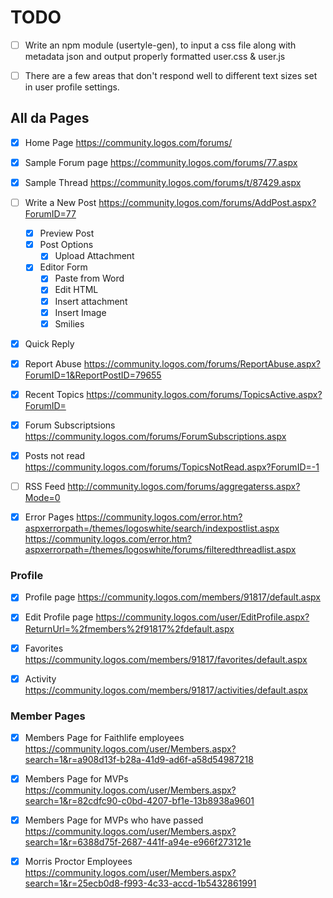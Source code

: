 
# TODO

- [ ] Write an npm module (usertyle-gen), to input a css file along with metadata json and output properly formatted user.css & user.js
- [ ] There are a few areas that don't respond well to different text sizes set in user profile settings.


## All da Pages

- [x] Home Page
https://community.logos.com/forums/

- [x] Sample Forum page
https://community.logos.com/forums/77.aspx

- [x] Sample Thread
https://community.logos.com/forums/t/87429.aspx

- [ ] Write a New Post
https://community.logos.com/forums/AddPost.aspx?ForumID=77

  - [x] Preview Post
  - [x] Post Options
    - [x] Upload Attachment

  - [x] Editor Form
    - [x] Paste from Word
    - [x] Edit HTML
    - [x] Insert attachment
    - [x] Insert Image
    - [x] Smilies

- [x] Quick Reply

- [x] Report Abuse
https://community.logos.com/forums/ReportAbuse.aspx?ForumID=1&ReportPostID=79655

- [x] Recent Topics
https://community.logos.com/forums/TopicsActive.aspx?ForumID=

- [x] Forum Subscriptsions
https://community.logos.com/forums/ForumSubscriptions.aspx

- [x] Posts not read
https://community.logos.com/forums/TopicsNotRead.aspx?ForumID=-1

- [ ] RSS Feed
http://community.logos.com/forums/aggregaterss.aspx?Mode=0

- [x] Error Pages
https://community.logos.com/error.htm?aspxerrorpath=/themes/logoswhite/search/indexpostlist.aspx
https://community.logos.com/error.htm?aspxerrorpath=/themes/logoswhite/forums/filteredthreadlist.aspx


### Profile

- [x] Profile page
https://community.logos.com/members/91817/default.aspx

- [x] Edit Profile page
https://community.logos.com/user/EditProfile.aspx?ReturnUrl=%2fmembers%2f91817%2fdefault.aspx

- [x] Favorites
https://community.logos.com/members/91817/favorites/default.aspx

- [x] Activity
https://community.logos.com/members/91817/activities/default.aspx


### Member Pages

- [x] Members Page for Faithlife employees
https://community.logos.com/user/Members.aspx?search=1&r=a908d13f-b28a-41d9-ad6f-a58d54987218

- [x] Members Page for MVPs
https://community.logos.com/user/Members.aspx?search=1&r=82cdfc90-c0bd-4207-bf1e-13b8938a9601

- [x] Members Page for MVPs who have passed
https://community.logos.com/user/Members.aspx?search=1&r=6388d75f-2687-441f-a94e-e966f273121e

- [x] Morris Proctor Employees
https://community.logos.com/user/Members.aspx?search=1&r=25ecb0d8-f993-4c33-accd-1b5432861991

